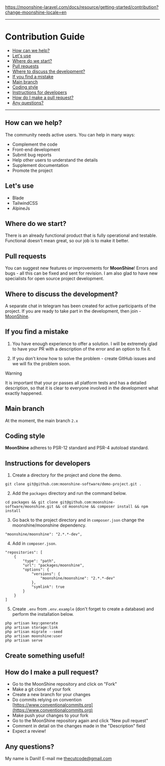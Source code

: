 https://moonshine-laravel.com/docs/resource/getting-started/contribution?change-moonshine-locale=en

------
# Contribution Guide

  - [How can we help?](#how-can-we-help)
  - [Let's use](#lets-use)
  - [Where do we start?](#where-do-we-start)
  - [Pull requests](#pull-requests)
  - [Where to discuss the development?](#where-to-discuss-the-development)
  - [If you find a mistake](#if-you-find-a-mistake)
  - [Main branch](#main-branch)
  - [Coding style](#coding-style)
  - [Instructions for developers](#dev-guide)
  - [How do I make a pull request?](#pr)
  - [Any questions?](#any-questions)

---

<a name="how-can-we-help"></a>
## How can we help?

The community needs active users. You can help in many ways:

- Complement the code
- Front-end development
- Submit bug reports
- Help other users to understand the details
- Supplement documentation
- Promote the project

<a name="lets-use"></a>
## Let's use

- Blade
- TailwindCSS
- AlpineJs

<a name="where-do-we-start"></a>
## Where do we start?

There is an already functional product that is fully operational and testable. Functional doesn't mean great, so our job is to make it better.

<a name="pull-requests"></a>
## Pull requests

You can suggest new features or improvements for **MoonShine**! Errors and bugs - all this can be fixed and sent for revision. I am also glad to have new specialists for open source project development.

<a name="where-to-discuss-the-development"></a>
## Where to discuss the development?

A separate chat in telegram has been created for active participants of the project. If you are ready to take part in the development, then join - [MoonShine](https://t.me/MoonShine_Laravel).

<a name="if-you-find-a-mistake"></a>
## If you find a mistake

1. You have enough experience to offer a solution. I will be extremely glad to have your PR with a description of the error and an option to fix it.

2. If you don't know how to solve the problem - create GitHub issues and we will fix the problem soon.

> [!WARNING]
> It is important that your pr passes all platform tests and has a detailed description, so that it is clear to everyone involved in the development what exactly happened.

<a name="main-branch"></a>
## Main branch

At the moment, the main branch `2.x`

<a name="coding-style"></a>
## Coding style

**MoonShine** adheres to PSR-12 standard and PSR-4 autoload standard.

<a name="dev-guide"></a>
## Instructions for developers

1. Create a directory for the project and clone the demo.

```
git clone git@github.com:moonshine-software/demo-project.git .
```

2. Add the `packages` directory and run the command below.

```
cd packages && git clone git@github.com:moonshine-software/moonshine.git && cd moonshine && composer install && npm install
```

3. Go back to the project directory and in `composer.json` change the moonshine/moonshine dependency.

```
"moonshine/moonshine": "2.*.*-dev",
```

4.  Add in `composer.json`.

```
"repositories": [
    {
        "type": "path",
        "url": "packages/moonshine",
        "options": {
            "versions": {
                "moonshine/moonshine": "2.*.*-dev"
            },
            "symlink": true
        }
    }
]
```

5. Create `.env` from `.env.example` (don't forget to create a database) and perform the installation below.

```shell
php artisan key:generate
php artisan storage:link
php artisan migrate --seed
php artisan moonshine:user
php artisan serve
```
## Create something useful!

<a name="pr"></a>
## How do I make a pull request?

- Go to the MoonShine repository and click on "Fork"
- Make a git clone of your fork
- Create a new branch for your changes
- Do commits relying on convention [https://www.conventionalcommits.org](https://www.conventionalcommits.org)
- Make push your changes to your fork
- Go to the MoonShine repository again and click "New pull request"
- Comment in detail on the changes made in the "Description" field
- Expect a review!

<a name="any-questions"></a>
## Any questions?

My name is Danil! E-mail me [thecutcode@gmail.com](mailto:thecutcode@gmail.com)
